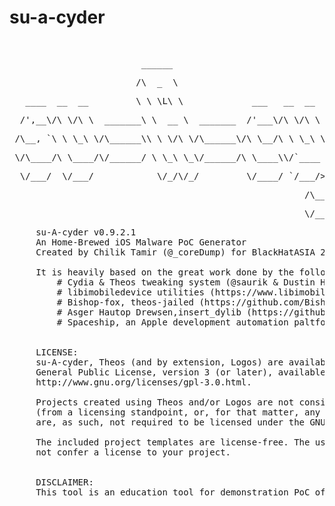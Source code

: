 # su-a-cyder
<pre> 
<pre>                         ______                               __                  
<pre>                        /\  _  \                             /\ \                 
<pre>   ____  __  __         \ \ \L\ \             ___   __  __   \_\ \     __   _ __  
<pre>  /',__\/\ \/\ \  _______\ \  __ \  _______  /'___\/\ \/\ \  /'_` \  /'__`\/\`'__\
<pre> /\__, `\ \ \_\ \/\______\\ \ \/\ \/\______\/\ \__/\ \ \_\ \/\ \L\ \/\  __/\ \ \/ 
<pre> \/\____/\ \____/\/______/ \ \_\ \_\/______/\ \____\\/`____ \ \___,_\ \____\\ \_\ 
<pre>  \/___/  \/___/            \/_/\/_/         \/____/ `/___/> \/__,_ /\/____/ \/_/ 
<pre>                                                        /\___/                    
<pre>                                                        \/__/            v0.9.2.1   
<pre>
     su-A-cyder v0.9.2.1
     An Home-Brewed iOS Malware PoC Generator                
     Created by Chilik Tamir (@_coreDump) for BlackHatASIA 2016               

     It is heavily based on the great work done by the following (and many more):
         # Cydia & Theos tweaking system (@saurik & Dustin Howett)
         # libimobiledevice utilities (https://www.libimobiledevice.org)                
         # Bishop-fox, theos-jailed (https://github.com/BishopFox/theos-jailed)
         # Asger Hautop Drewsen,insert_dylib (https://github.com/Tyilo/insert_dylib)
         # Spaceship, an Apple development automation paltform (https://fastlane.tools/)


     LICENSE:
     su-A-cyder, Theos (and by extension, Logos) are available under the provisions of the GNU
     General Public License, version 3 (or later), available here:
     http://www.gnu.org/licenses/gpl-3.0.html.

     Projects created using Theos and/or Logos are not considered derivative works
     (from a licensing standpoint, or, for that matter, any other standpoint) and
     are, as such, not required to be licensed under the GNU GPL.

     The included project templates are license-free. The use of a template does
     not confer a license to your project.


     DISCLAIMER: 
     This tool is an education tool for demonstration PoC of iOS Malware, Only!
  
